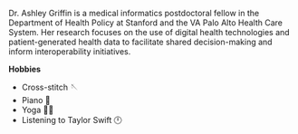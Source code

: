 Dr. Ashley Griffin is a medical informatics postdoctoral fellow in the Department of Health Policy at Stanford and the VA Palo Alto Health Care System. Her research focuses on the use of digital health technologies and patient-generated health data to facilitate shared decision-making and inform interoperability initiatives.

**Hobbies**
- Cross-stitch 🪡
- Piano 🎹
- Yoga 🧘‍♀️
- Listening to Taylor Swift 🕛
